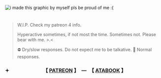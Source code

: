 ![i made this graphic by myself pls be proud of me :{](https://github.com/user-attachments/assets/da03c91a-d621-438c-89c5-d6652555fb1c)

#
> W.I.P. Check my patreon 4 info.
>
> Hyperactive sometimes, if not most the time. Sometimes not. Please bear with me. >.<
>
> ⛔ Dry/slow responses. Do not expect me to be talkative. 🌙 Normal responses.

### 𖥔 　　　　　　　【 [PATREON](https://www.patreon.com/c/supportingconstellation) 】　—　【 [ATABOOK](https://thatonedockdweller.atabook.org/) 】


